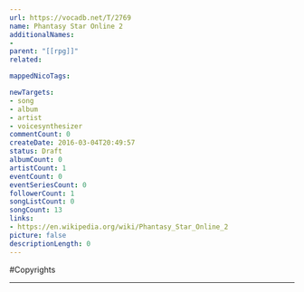 ```yaml
---
url: https://vocadb.net/T/2769
name: Phantasy Star Online 2
additionalNames: 
- 
parent: "[[rpg]]"
related:

mappedNicoTags:

newTargets:
- song
- album
- artist
- voicesynthesizer
commentCount: 0
createDate: 2016-03-04T20:49:57
status: Draft
albumCount: 0
artistCount: 1
eventCount: 0
eventSeriesCount: 0
followerCount: 1
songListCount: 0
songCount: 13
links: 
- https://en.wikipedia.org/wiki/Phantasy_Star_Online_2
picture: false
descriptionLength: 0
---
```


#Copyrights



---

